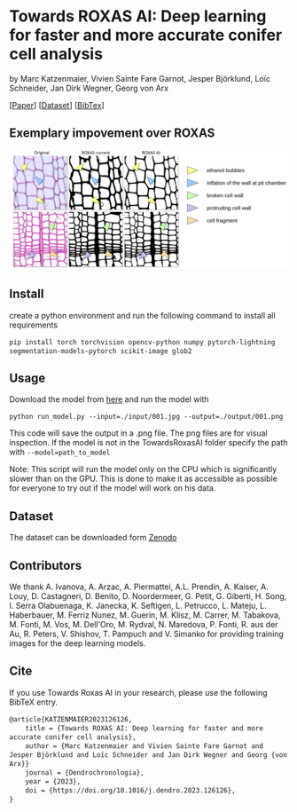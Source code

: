 # Towards ROXAS AI: Deep learning for faster and more accurate conifer cell analysis

by 
Marc Katzenmaier,
Vivien Sainte Fare Garnot,
Jesper Björklund,
Loïc Schneider,
Jan Dirk Wegner,
Georg von Arx

[[Paper](https://www.sciencedirect.com/science/article/pii/S1125786523000760?via%3Dihub)] 
[[Dataset](https://zenodo.org/records/8369376)]
[[BibTex](#Cite)]

## Exemplary impovement over ROXAS
![Improovements](assets/ImpovementsOverRoxas.png)

## Install
create a python environment and run the following command to install all requirements
```
pip install torch torchvision opencv-python numpy pytorch-lightning segmentation-models-pytorch scikit-image glob2 
```

## Usage
Download the model from [here](https://drive.google.com/file/d/1_U9YAKFDTgyjLzkLygomZDaGYlzNHIBn/view?usp=sharing) and run the model with
```
python run_model.py --input=./input/001.jpg --output=./output/001.png
```
This code will save the output in a .png file. The png files are for visual inspection. If the model is not in the TowardsRoxasAI folder specify the path with `--model=path_to_model`

Note: This script will run the model only on the CPU which is significantly slower than on the GPU. This is done to make it as accessible as possible for everyone to try out if the model will work on his data.

## Dataset
The dataset can be downloaded form [Zenodo](https://zenodo.org/records/8369376)

## Contributors
We thank A. Ivanova, A. Arzac, A. Piermattei, A.L. Prendin, A. Kaiser, A. Louy, D. Castagneri, D. Benito, D. Noordermeer, G. Petit, G. Giberti, H. Song, I. Serra Olabuenaga, K. Janecka, K. Seftigen, L. Petrucco, L. Mateju, L. Haberbauer, M. Ferriz Nunez, M. Guerin, M. Klisz, M. Carrer, M. Tabakova, M. Fonti, M. Vos, M. Dell'Oro, M. Rydval, N. Maredova, P. Fonti, R. aus der Au, R. Peters, V. Shishov, T. Pampuch and V. Simanko for providing training images for the deep learning models.

## Cite
If you use Towards Roxas AI in your research, please use the following BibTeX entry.
```
@article{KATZENMAIER2023126126,
    title = {Towards ROXAS AI: Deep learning for faster and more accurate conifer cell analysis},
    author = {Marc Katzenmaier and Vivien Sainte Fare Garnot and Jesper Björklund and Loïc Schneider and Jan Dirk Wegner and Georg {von Arx}}
    journal = {Dendrochronologia},
    year = {2023},
    doi = {https://doi.org/10.1016/j.dendro.2023.126126},
}
```